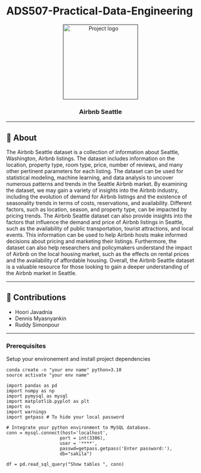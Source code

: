 # ADS507-Practical-Data-Engineering



<p align="center">
  <a href="" rel="noopener">
 <img width=200px height=200px src="https://hire.refactored.ai/upload-nct/portfolio_images/92/life.png" alt="Project logo"></a>
</p>

<h3 align="center">Airbnb Seattle</h3>


--- 

## 🧐 About <a name = "about"></a>
The Airbnb Seattle dataset is a collection of information about Seattle, Washington, Airbnb listings. The dataset includes information on the location, property type, room type, price, number of reviews, and many other pertinent parameters for each listing. The dataset can be used for statistical modeling, machine learning, and data analysis to uncover numerous patterns and trends in the Seattle Airbnb market. By examining the dataset, we may gain a variety of insights into the Airbnb industry, including the evolution of demand for Airbnb listings and the existence of seasonality trends in terms of costs, reservations, and availability. Different factors, such as location, season, and property type, can be impacted by pricing trends. The Airbnb Seattle dataset can also provide insights into the factors that influence the demand and price of Airbnb listings in Seattle, such as the availability of public transportation, tourist attractions, and local events. This information can be used to help Airbnb hosts make informed decisions about pricing and marketing their listings. Furthermore, the dataset can also help researchers and policymakers understand the impact of Airbnb on the local housing market, such as the effects on rental prices and the availability of affordable housing. Overall, the Airbnb Seattle dataset is a valuable resource for those looking to gain a deeper understanding of the Airbnb market in Seattle.

---

## 🎈 Contributions

- Hoori Javadnia   
- Dennis Myasnyankin
- Ruddy Simonpour 

---

### Prerequisites
Setup your environement and install project dependencies
```
conda create -n "your env name" python=3.10
source activate "your env name"

import pandas as pd
import numpy as np
import pymysql as mysql
import matplotlib.pyplot as plt
import os
import warnings
import getpass # To hide your local password

# Integrate your python environment to MySQL database.
conn = mysql.connect(host='localhost',
                    port = int(3306),
                    user = '****',
                    passwd=getpass.getpass('Enter password:'),
                    db="sakila")

df = pd.read_sql_query("Show tables ", conn)
```

